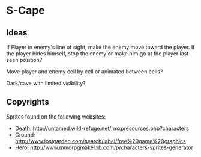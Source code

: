 # S-Cape

## Ideas

If Player in enemy's line of sight, make the enemy move toward the player.
If the player hides himself, stop the enemy or make him go at the player last seen position?

Move player and enemy cell by cell or animated between cells?

Dark/cave with limited visibility?


## Copyrights

Sprites found on the following websites:
- Death: http://untamed.wild-refuge.net/rmxpresources.php?characters
- Ground: http://www.lostgarden.com/search/label/free%20game%20graphics
- Hero: http://www.mmorpgmakerxb.com/p/characters-sprites-generator
